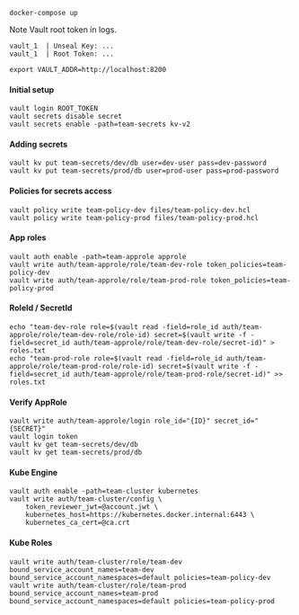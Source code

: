 `docker-compose up`

Note Vault root token in logs.

```$xslt
vault_1  | Unseal Key: ...
vault_1  | Root Token: ...
```

`export VAULT_ADDR=http://localhost:8200`

#### Initial setup
```shell script
vault login ROOT_TOKEN
vault secrets disable secret
vault secrets enable -path=team-secrets kv-v2
```

#### Adding secrets
```shell script
vault kv put team-secrets/dev/db user=dev-user pass=dev-password
vault kv put team-secrets/prod/db user=prod-user pass=prod-password
```

#### Policies for secrets access
```shell script
vault policy write team-policy-dev files/team-policy-dev.hcl
vault policy write team-policy-prod files/team-policy-prod.hcl
```

#### App roles
```shell script
vault auth enable -path=team-approle approle
vault write auth/team-approle/role/team-dev-role token_policies=team-policy-dev
vault write auth/team-approle/role/team-prod-role token_policies=team-policy-prod
```

#### RoleId / SecretId
```shell script
echo "team-dev-role role=$(vault read -field=role_id auth/team-approle/role/team-dev-role/role-id) secret=$(vault write -f -field=secret_id auth/team-approle/role/team-dev-role/secret-id)" > roles.txt
echo "team-prod-role role=$(vault read -field=role_id auth/team-approle/role/team-prod-role/role-id) secret=$(vault write -f -field=secret_id auth/team-approle/role/team-prod-role/secret-id)" >> roles.txt
```

#### Verify AppRole
```shell script
vault write auth/team-approle/login role_id="{ID}" secret_id="{SECRET}"
vault login token
vault kv get team-secrets/dev/db
vault kv get team-secrets/prod/db
```

#### Kube Engine
```shell script
vault auth enable -path=team-cluster kubernetes
vault write auth/team-cluster/config \
    token_reviewer_jwt=@account.jwt \
    kubernetes_host=https://kubernetes.docker.internal:6443 \
    kubernetes_ca_cert=@ca.crt
```

#### Kube Roles
```shell script
vault write auth/team-cluster/role/team-dev bound_service_account_names=team-dev bound_service_account_namespaces=default policies=team-policy-dev
vault write auth/team-cluster/role/team-prod bound_service_account_names=team-prod bound_service_account_namespaces=default policies=team-policy-prod
```

